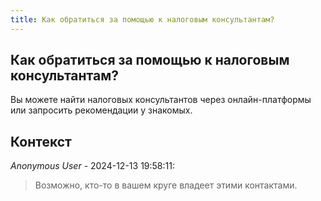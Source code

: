 ```yaml
---
title: Как обратиться за помощью к налоговым консультантам?
---
```


## Как обратиться за помощью к налоговым консультантам?

Вы можете найти налоговых консультантов через онлайн-платформы или запросить рекомендации у знакомых.

## Контекст

_Anonymous User_ - 2024-12-13 19:58:11:

> Возможно, кто-то в вашем круге владеет этими контактами.
